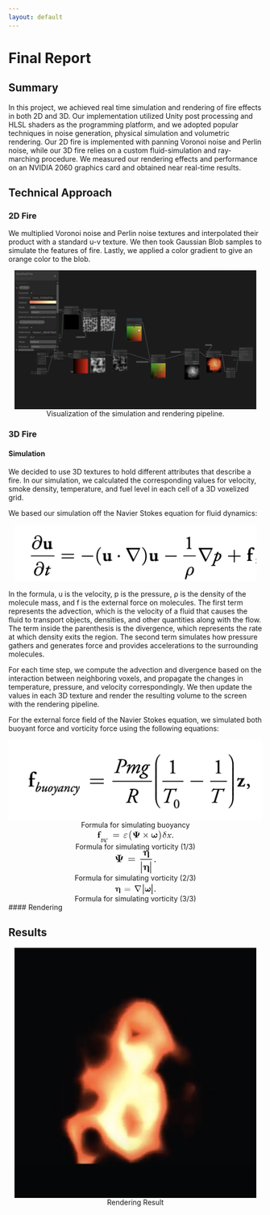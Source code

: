 ```yaml
---
layout: default
---
```


# Final Report

## Summary

In this project, we achieved real time simulation and rendering of fire effects in both 2D and 3D. 
Our implementation utilized Unity post processing and HLSL shaders as the programming platform, and we adopted popular techniques in noise generation, physical simulation and volumetric rendering. 
Our 2D fire is implemented with panning Voronoi noise and Perlin noise, while our 3D fire relies on a custom fluid-simulation and ray-marching procedure. 
We measured our rendering effects and performance on an NVIDIA 2060 graphics card and obtained near real-time results.

## Technical Approach

### 2D Fire

We multiplied Voronoi noise and Perlin noise textures and interpolated their product with a standard u-v texture. 
We then took Gaussian Blob samples to simulate the features of fire. Lastly, we applied a color gradient to give an orange color to the blob.

<div align="middle">
<img src="assets/images/sim_pipeline.png" align="middle" width="480px" />
<figcaption align="middle"> Visualization of the simulation and rendering pipeline. </figcaption>
</div> 

### 3D Fire

#### Simulation

We decided to use 3D textures to hold different attributes that describe a fire. In our simulation, we calculated the corresponding values for velocity, smoke density, temperature, and fuel level in each cell of a 3D voxelized grid.

We based our simulation off the Navier Stokes equation for fluid dynamics:

<div align="center">
<img src="assets/images/formula.png" width="480px" />
<figcaption align="middle">  </figcaption>
</div> 

In the formula, u is the velocity, p is the pressure, ρ is the density of the molecule mass, and f is the external force on molecules. 
The first term represents the advection, which is the velocity of a fluid that causes the fluid to transport objects, 
densities, and other quantities along with the flow. The term inside the parenthesis is the divergence, which represents the rate at which density exits the region.
The second term simulates how pressure gathers and generates force and provides accelerations to the surrounding molecules. 

For each time step, we compute the advection and divergence based on the interaction between neighboring voxels, 
and propagate the changes in temperature, pressure, and velocity correspondingly. 
We then update the values in each 3D texture and render the resulting volume to the screen with the rendering pipeline. 

For the external force field of the Navier Stokes equation, we simulated both buoyant force and vorticity force using the following equations:

<div align="middle">
<img src="assets/images/temperature.png" align="middle" />
<figcaption align="middle"> Formula for simulating buoyancy</figcaption>
</div> 

<div align="middle">
<img src="assets/images/vorticity-0.jpg" align="middle" />
<figcaption align="middle"> Formula for simulating vorticity (1/3)</figcaption>
</div>
<div align="middle">
<img src="assets/images/vorticity-1.jpg" align="middle" />
<figcaption align="middle"> Formula for simulating vorticity (2/3)</figcaption>
</div> 
<div align="middle">
<img src="assets/images/vorticity-2.jpg" align="middle" />
<figcaption align="middle"> Formula for simulating vorticity (3/3)</figcaption>
</div>  
#### Rendering

## Results


<div align="middle">
<img src="assets/images/fire.png" align="middle" width="480px" />
<figcaption align="middle"> Rendering Result </figcaption>
</div> 


